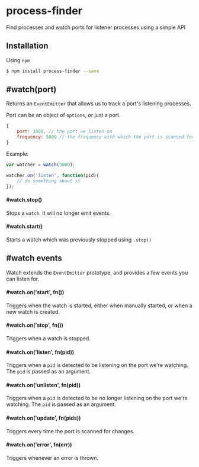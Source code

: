 # process-finder

Find processes and watch ports for listener processes using a simple API

## Installation

Using `npm`

```bash
$ npm install process-finder --save
```

## #watch(port)

Returns an `EventEmitter` that allows us to track a port's listening processes.

Port can be an object of `options`, or just a port.

```js
{
    port: 3000, // the port we listen on
    frequency: 5000 // the frequency with which the port is scanned for changes
}
```

Example:

```js
var watcher = watch(3000);

watcher.on('listen', function(pid){
    // do something about it
});
```

#### #watch.stop()

Stops a `watch`. It will no longer emit events.

#### #watch.start()

Starts a watch which was previously stopped using `.stop()`

## #watch events

Watch extends the `EventEmitter` prototype, and provides a few events you can listen for.

#### #watch.on('start', fn())

Triggers when the watch is started, either when manually started, or when a new watch is created.

#### #watch.on('stop', fn())

Triggers when a watch is stopped.

#### #watch.on('listen', fn(pid))

Triggers when a `pid` is detected to be listening on the port we're watching. The `pid` is passed as an argument.

#### #watch.on('unlisten', fn(pid))

Triggers when a `pid` is detected to be no longer listening on the port we're watching. The `pid` is passed as an argument.

#### #watch.on('update', fn(pids))

Triggers every time the port is scanned for changes.

#### #watch.on('error', fn(err))

Triggers whenever an error is thrown.